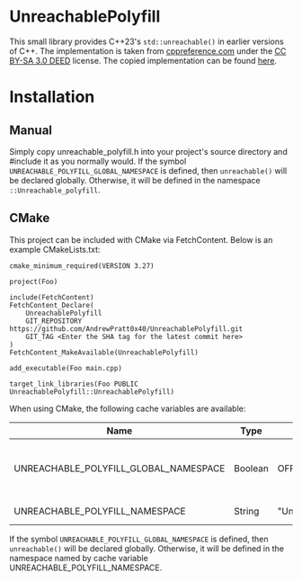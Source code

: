 # UnreachablePolyfill
This small library provides C++23's `std::unreachable()` in earlier versions of C++.
The implementation is taken from [cppreference.com](https://cppreference.com/) under the [CC BY-SA 3.0 DEED](https://creativecommons.org/licenses/by-sa/3.0/) license.
The copied implementation can be found [here](https://en.cppreference.com/w/cpp/utility/unreachable).
# Installation
## Manual
Simply copy unreachable_polyfill.h into your project's source directory and #include it as you normally would.
If the symbol `UNREACHABLE_POLYFILL_GLOBAL_NAMESPACE` is defined, then `unreachable()` will be declared globally. Otherwise, it will be defined in the namespace `::Unreachable_polyfill`.
## CMake
This project can be included with CMake via FetchContent.
Below is an example CMakeLists.txt:
```
cmake_minimum_required(VERSION 3.27)

project(Foo)

include(FetchContent)
FetchContent_Declare(
	UnreachablePolyfill
	GIT_REPOSITORY https://github.com/AndrewPratt0x40/UnreachablePolyfill.git
	GIT_TAG <Enter the SHA tag for the latest commit here>
)
FetchContent_MakeAvailable(UnreachablePolyfill)

add_executable(Foo main.cpp)

target_link_libraries(Foo PUBLIC UnreachablePolyfill::UnreachablePolyfill)
```
When using CMake, the following cache variables are available:

| Name | Type | Default | Description |
| --- | --- | --- | --- |
| UNREACHABLE_POLYFILL_GLOBAL_NAMESPACE | Boolean | OFF | True if `unreachable()` should be defined globally. False if `unreachable()` should be defined in the namespace named by cache variable UNREACHABLE_POLYFILL_NAMESPACE. |
| UNREACHABLE_POLYFILL_NAMESPACE | String | "Unreachable_polyfill" | The namespace to define `unreachable()` in. |

If the symbol `UNREACHABLE_POLYFILL_GLOBAL_NAMESPACE` is defined, then `unreachable()` will be declared globally. Otherwise, it will be defined in the namespace named by cache variable UNREACHABLE_POLYFILL_NAMESPACE.

